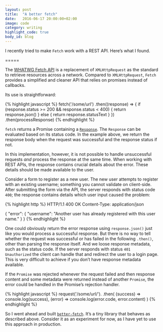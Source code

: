 ```yaml
---
layout: post
title:  "A better fetch"
date:   2016-06-17 20:00:00+02:00
image: code
category: writing
highlight_code: true
body_id: blog
---
```


I recently tried to make `Fetch` work with a REST API. Here’s what I found.

=====

The [WHATWG Fetch API](https://developer.mozilla.org/en/docs/Web/API/Fetch_API) is a replacement of `XMLHttpRequest` as the standard to retrieve resources across a network. Compared to `XMLHttpRequest`, `Fetch` provides a simplified and cleaner API that relies on promises instead of callbacks. 

Its use is straightforward:

{% highlight javascript %}
fetch('/some/url')
  .then((response) => {
    if (response.status >= 200 && response.status < 400) {
      return response.json()
    } else {
      return response.statusText
    }
  })
  .then(processResponse)
{% endhighlight %}

`fetch` returns a Promise containing a [`Response`](https://developer.mozilla.org/en-US/docs/Web/API/Fetch_API/Using_Fetch#Response_objects). The `Response` can be evaluated based on its status code. In the example above, we return the response body when the request was successful and the response status if not. 

In this implementation, however, it is not possible to handle unsuccessful requests _and_ process the response at the same time. When working with REST APIs, the response contains crucial details about the error. These details should be made available to the user. 

Consider a form to register as a new user. The new user attempts to register with an existing username; something you cannot validate on client-side. After submitting the form via the API, the server responds with status code `400`; the response contains details which user input caused the problem:

{% highlight http %}
HTTP/1.1 400 OK
Content-Type: application/json

{
  "error": {
    "username": "Another user has already registered 
                 with this user name."
  }
}
{% endhighlight %}

One could obviously return the error response using `response.json()` just like you would process a successful response. But there is no way to tell whether the request was successful or has failed in the following `.then()`, other than parsing the response itself. And we loose response metadata, such as the status code. If the server responds with status `401 Unauthorized` the client can handle that and redirect the user to a login page. This is very difficult to achieve if you don’t have response metadata available.

If the `Promise` was rejected whenever the request failed and then response content and some metadata were returned instead of another `Promise`, the error could be handled in the Promise’s rejection handler.

{% highlight javascript %}
request('/some/url/').
  .then(
    (success) => console.log(success),
    (error) => console.log(error.code, error.content)
  )
{% endhighlight %}

So I went ahead and built [`better-fetch`](https://github.com/oliverroick/better-fetch). It’s a tiny library that behaves as described above. Consider it as an experiment for now, as I have yet to use this approach in production.
